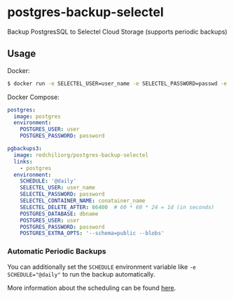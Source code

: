 # postgres-backup-selectel

Backup PostgresSQL to Selectel Cloud Storage (supports periodic backups)

## Usage

Docker:
```sh
$ docker run -e SELECTEL_USER=user_name -e SELECTEL_PASSWORD=passwd -e SELECTEL_CONTAINER_NAME=container -e SELECTEL_DELETE_AFTER=86400 -e POSTGRES_DATABASE=dbname -e POSTGRES_USER=user -e POSTGRES_PASSWORD=password -e POSTGRES_HOST=localhost redchiliorg/postgres-backup-selectel
```

Docker Compose:
```yaml
postgres:
  image: postgres
  environment:
    POSTGRES_USER: user
    POSTGRES_PASSWORD: password

pgbackups3:
  image: redchiliorg/postgres-backup-selectel
  links:
    - postgres
  environment:
    SCHEDULE: '@daily'
    SELECTEL_USER: user_name
    SELECTEL_PASSWORD: password
    SELECTEL_CONTAINER_NAME: conatainer_name
    SELECTEL_DELETE_AFTER: 86400  # 60 * 60 * 24 = 1d (in seconds)
    POSTGRES_DATABASE: dbname
    POSTGRES_USER: user
    POSTGRES_PASSWORD: password
    POSTGRES_EXTRA_OPTS: '--schema=public --blobs'
```

### Automatic Periodic Backups

You can additionally set the `SCHEDULE` environment variable like `-e SCHEDULE="@daily"` to run the backup automatically.

More information about the scheduling can be found [here](http://godoc.org/github.com/robfig/cron#hdr-Predefined_schedules).
